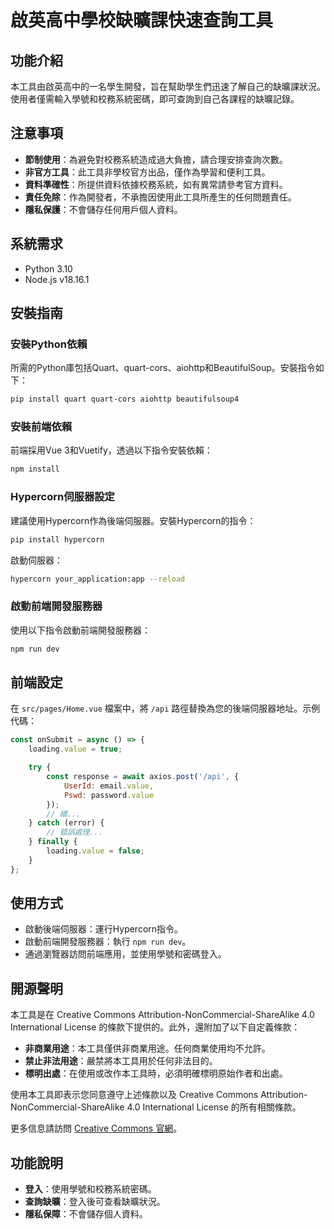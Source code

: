 # 啟英高中學校缺曠課快速查詢工具

## 功能介紹
本工具由啟英高中的一名學生開發，旨在幫助學生們迅速了解自己的缺曠課狀況。使用者僅需輸入學號和校務系統密碼，即可查詢到自己各課程的缺曠記錄。

## 注意事項
- **節制使用**：為避免對校務系統造成過大負擔，請合理安排查詢次數。
- **非官方工具**：此工具非學校官方出品，僅作為學習和便利工具。
- **資料準確性**：所提供資料依據校務系統，如有異常請參考官方資料。
- **責任免除**：作為開發者，不承擔因使用此工具所產生的任何問題責任。
- **隱私保護**：不會儲存任何用戶個人資料。

## 系統需求
- Python 3.10
- Node.js v18.16.1

## 安裝指南

### 安裝Python依賴
所需的Python庫包括Quart、quart-cors、aiohttp和BeautifulSoup。安裝指令如下：

```bash
pip install quart quart-cors aiohttp beautifulsoup4
```

### 安裝前端依賴
前端採用Vue 3和Vuetify，透過以下指令安裝依賴：

```bash
npm install
```

### Hypercorn伺服器設定
建議使用Hypercorn作為後端伺服器。安裝Hypercorn的指令：

```bash
pip install hypercorn
```

啟動伺服器：

```bash
hypercorn your_application:app --reload
```

### 啟動前端開發服務器
使用以下指令啟動前端開發服務器：

```bash
npm run dev
```

## 前端設定
在 `src/pages/Home.vue` 檔案中，將 `/api` 路徑替換為您的後端伺服器地址。示例代碼：

```javascript
const onSubmit = async () => {
    loading.value = true;

    try {
        const response = await axios.post('/api', {
            UserId: email.value,
            Pswd: password.value
        });
        // 續...
    } catch (error) {
        // 錯誤處理...
    } finally {
        loading.value = false;
    }
};
```

## 使用方式
- 啟動後端伺服器：運行Hypercorn指令。
- 啟動前端開發服務器：執行 `npm run dev`。
- 通過瀏覽器訪問前端應用，並使用學號和密碼登入。

## 開源聲明

本工具是在 Creative Commons Attribution-NonCommercial-ShareAlike 4.0 International License 的條款下提供的。此外，還附加了以下自定義條款：

- **非商業用途**：本工具僅供非商業用途。任何商業使用均不允許。
- **禁止非法用途**：嚴禁將本工具用於任何非法目的。
- **標明出處**：在使用或改作本工具時，必須明確標明原始作者和出處。

使用本工具即表示您同意遵守上述條款以及 Creative Commons Attribution-NonCommercial-ShareAlike 4.0 International License 的所有相關條款。

更多信息請訪問 [Creative Commons 官網](https://creativecommons.org/licenses/by-nc-sa/4.0/)。

## 功能說明
- **登入**：使用學號和校務系統密碼。
- **查詢缺曠**：登入後可查看缺曠狀況。
- **隱私保障**：不會儲存個人資料。
